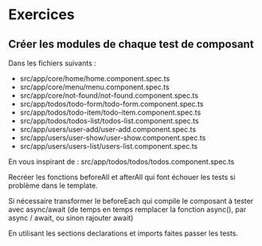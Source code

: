 # Exercices

## Créer les modules de chaque test de composant

Dans les fichiers suivants :
- src/app/core/home/home.component.spec.ts
- src/app/core/menu/menu.component.spec.ts
- src/app/core/not-found/not-found.component.spec.ts
- src/app/todos/todo-form/todo-form.component.spec.ts
- src/app/todos/todo-item/todo-item.component.spec.ts
- src/app/todos/todos-list/todos-list.component.spec.ts
- src/app/users/user-add/user-add.component.spec.ts
- src/app/users/user-show/user-show.component.spec.ts
- src/app/users/users-list/users-list.component.spec.ts

En vous inspirant de :
src/app/todos/todos/todos.component.spec.ts

Recréer les fonctions beforeAll et afterAll qui font échouer les tests si problème dans le template.

Si nécessaire transformer le beforeEach qui compile le composant à tester avec async/await (de temps en temps remplacer la fonction async(), par async / await, ou sinon rajouter await)

En utilisant les sections declarations et imports faites passer les tests.
